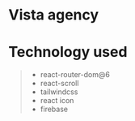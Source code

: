 # Vista agency

# Technology used

> - react-router-dom@6
> - react-scroll
> - tailwindcss
> - react icon
> - firebase
